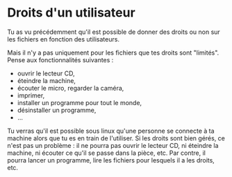 # Droits d'un utilisateur


Tu as vu précédemment qu'il est possible de donner des droits ou non sur les fichiers en fonction des utilisateurs.

Mais il n'y a pas uniquement pour les fichiers que tes droits sont "limités".
Pense aux fonctionnalités suivantes :

* ouvrir le lecteur CD,
* éteindre la machine,
* écouter le micro, regarder la caméra,
* imprimer,
* installer un programme pour tout le monde,
* désinstaller un programme,
* ...

Tu verras qu'il est possible sous linux qu'une personne se connecte à ta machine alors que tu es en train de l'utiliser. Si les droits sont bien gérés, ce n'est pas un problème : il ne pourra pas ouvrir le lecteur CD, ni éteindre la machine, ni écouter ce qu'il se passe dans la pièce, etc.
Par contre, il pourra lancer un programme, lire les fichiers pour lesquels il a les droits, etc.
